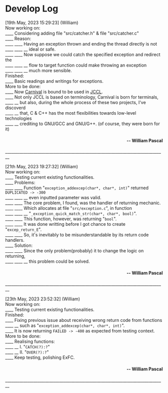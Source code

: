 # Develop Log

\[19th May, 2023 15:29:23\] (William)  
Now working on:  
____ Considering adding file "src/catcher.h" & file "src/catcher.c"  
____ Reason:  
____ ____ Having an exception thrown and ending the thread directly is not  
____ ____ __ ideal or safe.  
____ ____ Now suppose we could catch the specified exception and redirect
the  
____ ____ __ flow to target function could make throwing an exception  
____ ____ __ much more sensible.  
Finished:  
____ Basic readings and writings for exceptions.  
More to be done:  
____ Now [Carnival](https://github.com/Wilhelm-Lee/Carnival) is bound to be
used in [JCCL](https://github.com/JackCraftTeam/JackCraftCommodoreLauncher).  
____ Not only JCCL is based on terminology, Carnival is born for terminals,  
____ __ but also, during the whole process of these two projects, I've
discoverd  
____ __ that, C & C++ has the most flexibilities towards low-level
technologies  
____ __ crediting to GNU/GCC and GNU/G++. (of course, they were born for it)

<h4 align="right">-- William Pascal</h4>
________________________________________________________________________________

\[21th May, 2023 19:27:32\] (William)  
Now working on:  
____ Testing current existing functionalities.  
____ Problems:  
____ ____ Function "`exception_addexcep(char*, char*, int)`" returned
`DUPLICATED -> -300`  
____ ____ __ even inputted parameter was valid.  
____ ____ The core problem, I found, was the handler of returning mechanic.  
____ ____ Which allocates at file "`src/exception.c`", in function  
____ ____ __ "`_exception_quick_match_str(char*, char*, bool)`".  
____ ____ This function, however, was returning "`bool`".  
____ ____ It was done writting before I got chance to create "`excep_return_E`".  
____ ____ So, it's inevitably to be misunderstandable by its return code handlers.  
____ Solution:  
____ ____ Since the only problem(probably) it to change the logic on returning,  
____ ____ __ this problem could be solved.  
<h4 align="right">-- William Pascal</h4>
________________________________________________________________________________

\[23th May, 2023 23:52:32\] (William)  
Now working on:  
____ Testing current existing functionalities.  
Finished:  
____ Fixing previous issue about receiving wrong return code from functions  
____ __ such as "`exception_addexcep(char*, char*, int)`".  
____ It is now returning `FAILED -> -400` as expected from testing context.  
More to be done:  
____ Realising functions:  
____ __ I. "`CATCH(?):?`"  
____ __ II. "`OVER(?):?`"  
____ Keep testing, polishing ExFC.
<h4 align="right">-- William Pascal</h4>
________________________________________________________________________________